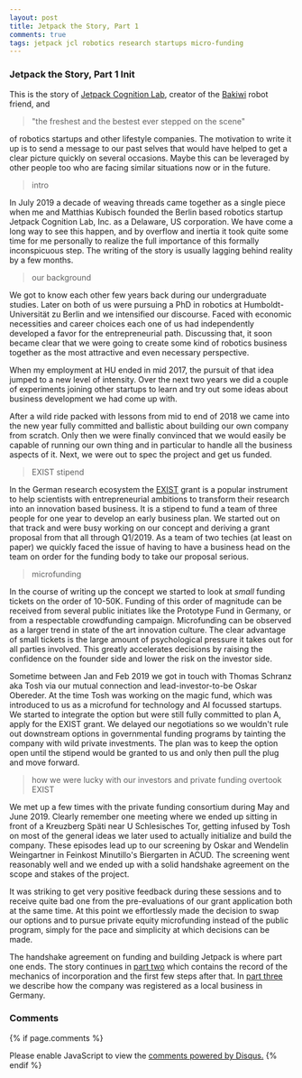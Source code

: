 ```yaml
---
layout: post
title: Jetpack the Story, Part 1
comments: true
tags: jetpack jcl robotics research startups micro-funding
---
```


### Jetpack the Story, Part 1 Init

This is the story of [Jetpack Cognition Lab](https://jetpack.cl),
creator of the [Bakiwi](https://bakiwi.shop) robot friend, and

> "the freshest and the bestest ever stepped on the scene"

of robotics startups and other lifestyle companies. The motivation to
write it up is to send a message to our past selves that would have
helped to get a clear picture quickly on several occasions. Maybe this
can be leveraged by other people too who are facing similar situations
now or in the future.

> intro

In July 2019 a decade of weaving threads came together as a single
piece when me and Matthias Kubisch founded the Berlin based robotics
startup Jetpack Cognition Lab, Inc. as a Delaware, US corporation. We
have come a long way to see this happen, and by overflow and inertia
it took quite some time for me personally to realize the full
importance of this formally inconspicuous step. The writing of the
story is usually lagging behind reality by a few months.

> our background

We got to know each other few years back during our undergraduate
studies. Later on both of us were pursuing a PhD in robotics at
Humboldt-Universität zu Berlin and we intensified our discourse. Faced
with economic necessities and career choices each one of us had
independently developed a favor for the entrepreneurial
path. Discussing that, it soon became clear that we were going to
create some kind of robotics business together as the most attractive
and even necessary perspective.

When my employment at HU ended in mid 2017, the pursuit of that idea
jumped to a new level of intensity. Over the next two years we did a
couple of experiments joining other startups to learn and try out some
ideas about business development we had come up with.

After a wild ride packed with lessons from mid to end of 2018 we came
into the new year fully committed and ballistic about building our own
company from scratch. Only then we were finally convinced that we
would easily be capable of running our own thing and in particular to
handle all the business aspects of it. Next, we were out to spec the
project and get us funded.

> EXIST stipend
 
In the German research ecosystem the [EXIST](https://www.exist.de)
grant is a popular instrument to help scientists with entrepreneurial
ambitions to transform their research into an innovation based
business. It is a stipend to fund a team of three people for one year
to develop an early business plan. We started out on that track and
were busy working on our concept and deriving a grant proposal from
that all through Q1/2019. As a team of two techies (at least on paper)
we quickly faced the issue of having to have a business head on the
team on order for the funding body to take our proposal serious.

> microfunding

In the course of writing up the concept we started to look at _small_
funding tickets on the order of 10-50K. Funding of this order of
magnitude can be received from several public initiates like the
Prototype Fund in Germany, or from a respectable crowdfunding
campaign. Microfunding can be observed as a larger trend in state of
the art innovation culture. The clear advantage of small tickets is
the large amount of psychological pressure it takes out for all
parties involved. This greatly accelerates decisions by raising the
confidence on the founder side and lower the risk on the investor
side.

Sometime between Jan and Feb 2019 we got in touch with Thomas Schranz
aka Tosh via our mutual connection and lead-investor-to-be Oskar
Obereder. At the time Tosh was working on the magic fund, which was
introduced to us as a microfund for technology and AI focussed
startups. We started to integrate the option but were still fully
committed to plan A, apply for the EXIST grant. We delayed our
negotiations so we wouldn't rule out downstream options in
governmental funding programs by tainting the company with wild
private investments. The plan was to keep the option open until the
stipend would be granted to us and only then pull the plug and move
forward.

> how we were lucky with our investors and private funding overtook EXIST

We met up a few times with the private funding consortium during May
and June 2019. Clearly remember one meeting where we ended up sitting
in front of a Kreuzberg Späti near U Schlesisches Tor, getting infused
by Tosh on most of the general ideas we later used to actually
initialize and build the company. These episodes lead up to our
screening by Oskar and Wendelin Weingartner in Feinkost Minutillo's
Biergarten in ACUD. The screening went reasonably well and we ended up
with a solid handshake agreement on the scope and stakes of the
project.

It was striking to get very positive feedback during these sessions
and to receive quite bad one from the pre-evaluations of our grant
application both at the same time. At this point we effortlessly made
the decision to swap our options and to pursue private equity
microfunding instead of the public program, simply for the pace and
simplicity at which decisions can be made.

The handshake agreement on funding and building Jetpack is where part
one ends. The story continues in [part
two](/2020/02/28/jetpack-the-story-2-make/) which contains the record
of the mechanics of incorporation and the first few steps after that.
In [part three](/2020/08/19/jetpack-the-story-3-enter-germany/) we
describe how the company was registered as a local business in
Germany.

### Comments

{% if page.comments %}
<div id="disqus_thread"></div>
<script>

/**
*  RECOMMENDED CONFIGURATION VARIABLES: EDIT AND UNCOMMENT THE SECTION BELOW TO INSERT DYNAMIC VALUES FROM YOUR PLATFORM OR CMS.
*  LEARN WHY DEFINING THESE VARIABLES IS IMPORTANT: https://disqus.com/admin/universalcode/#configuration-variables*/
/*
var disqus_config = function () {
this.page.url = PAGE_URL;  // Replace PAGE_URL with your page's canonical URL variable
this.page.identifier = PAGE_IDENTIFIER; // Replace PAGE_IDENTIFIER with your page's unique identifier variable
};
*/
(function() { // DON'T EDIT BELOW THIS LINE
var d = document, s = d.createElement('script');
s.src = '//x75.disqus.com/embed.js';
s.setAttribute('data-timestamp', +new Date());
(d.head || d.body).appendChild(s);
})();
</script>
<noscript>Please enable JavaScript to view the <a href="https://disqus.com/?ref_noscript">comments powered by Disqus.</a></noscript>
{% endif %}

